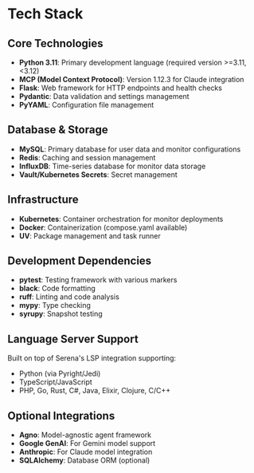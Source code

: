 # Tech Stack

## Core Technologies
- **Python 3.11**: Primary development language (required version >=3.11, <3.12)
- **MCP (Model Context Protocol)**: Version 1.12.3 for Claude integration
- **Flask**: Web framework for HTTP endpoints and health checks
- **Pydantic**: Data validation and settings management
- **PyYAML**: Configuration file management

## Database & Storage
- **MySQL**: Primary database for user data and monitor configurations
- **Redis**: Caching and session management
- **InfluxDB**: Time-series database for monitor data storage
- **Vault/Kubernetes Secrets**: Secret management

## Infrastructure
- **Kubernetes**: Container orchestration for monitor deployments
- **Docker**: Containerization (compose.yaml available)
- **UV**: Package management and task runner

## Development Dependencies
- **pytest**: Testing framework with various markers
- **black**: Code formatting
- **ruff**: Linting and code analysis
- **mypy**: Type checking
- **syrupy**: Snapshot testing

## Language Server Support
Built on top of Serena's LSP integration supporting:
- Python (via Pyright/Jedi)
- TypeScript/JavaScript
- PHP, Go, Rust, C#, Java, Elixir, Clojure, C/C++

## Optional Integrations
- **Agno**: Model-agnostic agent framework
- **Google GenAI**: For Gemini model support
- **Anthropic**: For Claude model integration
- **SQLAlchemy**: Database ORM (optional)
